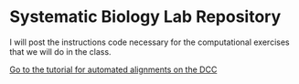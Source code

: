 # Systematic Biology Lab Repository
I will post the instructions code necessary for the computational exercises that we will do in the class.

[Go to the tutorial for automated alignments on the DCC](https://github.com/cjpardodelahoz/BIO556L/blob/main/tutorials/week3_alignments_dcc.md)
